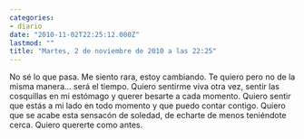 ```yaml
---
categories:
- diario
date: "2010-11-02T22:25:12.000Z"
lastmod: ""
title: "Martes, 2 de noviembre de 2010 a las 22:25"
---
```


No sé lo que pasa. Me siento rara, estoy cambiando. Te quiero pero no de la misma manera... será el tiempo. Quiero sentirme viva otra vez, sentir las cosquillas en mi estómago y querer besarte a cada momento. Quiero sentir que estás a mi lado en todo momento y que puedo contar contigo. Quiero que se acabe esta sensacón de soledad, de echarte de menos teniéndote cerca. Quiero quererte como antes.